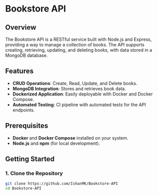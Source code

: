 # Bookstore API

## Overview

The Bookstore API is a RESTful service built with Node.js and Express, providing a way to manage a collection of books. The API supports creating, retrieving, updating, and deleting books, with data stored in a MongoDB database.

## Features

- **CRUD Operations**: Create, Read, Update, and Delete books.
- **MongoDB Integration**: Stores and retrieves book data.
- **Dockerized Application**: Easily deployable with Docker and Docker Compose.
- **Automated Testing**: CI pipeline with automated tests for the API endpoints.

## Prerequisites

- **Docker** and **Docker Compose** installed on your system.
- **Node.js** and **npm** (for local development).

## Getting Started

### 1. Clone the Repository

```bash
git clone https://github.com/IshanMK/Bookstore-API
cd Bookstore-API
```
